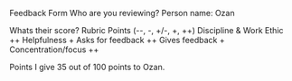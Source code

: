 Feedback Form
Who are you reviewing?
Person name: Ozan

Whats their score?
Rubric	Points (--, -, +/-, +, ++)
Discipline & Work Ethic	++
Helpfulness	+
Asks for feedback ++
Gives feedback +
Concentration/focus ++

Points
I give 35 out of 100 points to Ozan.